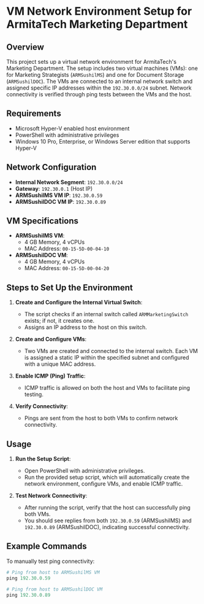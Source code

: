 # VM Network Environment Setup for ArmitaTech Marketing Department

## Overview
This project sets up a virtual network environment for ArmitaTech's Marketing Department. The setup includes two virtual machines (VMs): one for Marketing Strategists (`ARMSushilMS`) and one for Document Storage (`ARMSushilDOC`). The VMs are connected to an internal network switch and assigned specific IP addresses within the `192.30.0.0/24` subnet. Network connectivity is verified through ping tests between the VMs and the host.

## Requirements
- Microsoft Hyper-V enabled host environment
- PowerShell with administrative privileges
- Windows 10 Pro, Enterprise, or Windows Server edition that supports Hyper-V

## Network Configuration
- **Internal Network Segment**: `192.30.0.0/24`
- **Gateway**: `192.30.0.1` (Host IP)
- **ARMSushilMS VM IP**: `192.30.0.59`
- **ARMSushilDOC VM IP**: `192.30.0.89`

## VM Specifications
- **ARMSushilMS VM**: 
  - 4 GB Memory, 4 vCPUs
  - MAC Address: `00-15-5D-00-04-10`
- **ARMSushilDOC VM**: 
  - 4 GB Memory, 4 vCPUs
  - MAC Address: `00-15-5D-00-04-20`

## Steps to Set Up the Environment

1. **Create and Configure the Internal Virtual Switch**:
   - The script checks if an internal switch called `ARMMarketingSwitch` exists; if not, it creates one.
   - Assigns an IP address to the host on this switch.

2. **Create and Configure VMs**:
   - Two VMs are created and connected to the internal switch. Each VM is assigned a static IP within the specified subnet and configured with a unique MAC address.

3. **Enable ICMP (Ping) Traffic**:
   - ICMP traffic is allowed on both the host and VMs to facilitate ping testing.

4. **Verify Connectivity**:
   - Pings are sent from the host to both VMs to confirm network connectivity.

## Usage

1. **Run the Setup Script**:
   - Open PowerShell with administrative privileges.
   - Run the provided setup script, which will automatically create the network environment, configure VMs, and enable ICMP traffic.

2. **Test Network Connectivity**:
   - After running the script, verify that the host can successfully ping both VMs.
   - You should see replies from both `192.30.0.59` (ARMSushilMS) and `192.30.0.89` (ARMSushilDOC), indicating successful connectivity.

## Example Commands

To manually test ping connectivity:
```powershell
# Ping from host to ARMSushilMS VM
ping 192.30.0.59

# Ping from host to ARMSushilDOC VM
ping 192.30.0.89
